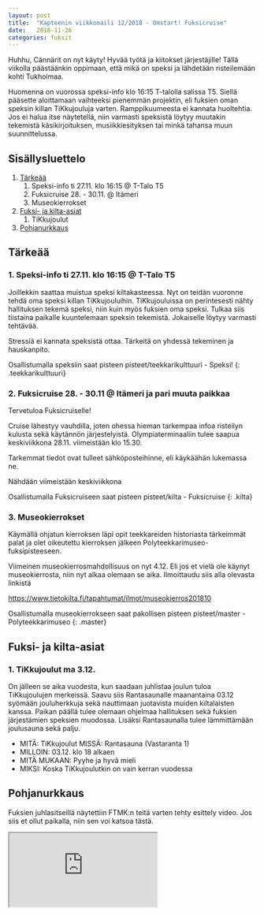 ```yaml
---
layout: post
title:  "Kapteenin viikkomaili 12/2018 - Omstart! Fuksicruise"
date:   2018-11-26
categories: fuksit
---
```


Huhhu, Cännärit on nyt käyty! Hyvää työtä ja kiitokset järjestäjille! Tällä viikolla päästäänkin oppimaan, että mikä on speksi ja lähdetään risteilemään kohti Tukholmaa.

Huomenna on vuorossa speksi-info klo 16:15 T-talolla salissa T5. Siellä pääsette aloittamaan vaihteeksi pienemmän projektin, eli fuksien oman speksin killan TiKkujouluja varten. Ramppikuumeesta ei kannata huoltehtia. Jos ei halua itse näytetellä, niin varmasti speksistä löytyy muutakin tekemistä käsikirjoituksen, musiikkiesityksen tai minkä tahansa muun suunnittelussa.

## Sisällysluettelo
1. [Tärkeää](#tärkeää)
	1. Speksi-info ti 27.11. klo 16:15 @ T-Talo T5
	2. Fuksicruise 28. - 30.11. @ Itämeri
	3. Museokierrokset
2. [Fuksi- ja kilta-asiat](#fuksi--ja-kilta-asiat)
	1. TiKkujoulut
3. [Pohjanurkkaus](#pohjanurkkaus)


## Tärkeää

### 1. Speksi-info ti 27.11. klo 16:15 @ T-Talo T5
Joillekkin saattaa muistua speksi kiltakasteessa. Nyt on teidän vuoronne tehdä oma speksi killan TiKkujouluihin. TiKkujouluissa on perintesesti nähty hallituksen tekemä speksi, niin kuin myös fuksien oma speksi. Tulkaa siis tiistaina paikalle kuuntelemaan speksin tekemistä. Jokaiselle löytyy varmasti tehtävää.

Stressiä ei kannata speksistä ottaa. Tärkeitä on yhdessä tekeminen ja hauskanpito.

Osallistumalla speksiin saat pisteen pisteet/teekkarikulttuuri - Speksi!
{: .teekkarikulttuuri}

### 2. Fuksicruise 28. - 30.11 @ Itämeri ja pari muuta paikkaa
Tervetuloa Fuksicruiselle!

Cruise lähestyy vauhdilla, joten ohessa hieman tarkempaa infoa risteilyn kulusta sekä käytännön järjestelyistä. Olympiaterminaaliin tulee saapua keskiviikkona 28.11. viimeistään klo 15.30.

Tarkemmat tiedot ovat tulleet sähköposteihinne, eli käykäähän lukemassa ne.

Nähdään viimeistään keskiviikkona

Osallistumalla Fuksicruiseen saat pisteen pisteet/kilta - Fuksicruise
{: .kilta}


### 3. Museokierrokset
Käymällä ohjatun kierroksen läpi opit teekkareiden historiasta tärkeimmät palat ja olet oikeutettu kierroksen jälkeen Polyteekkarimuseo-fuksipisteeseen.

Viimeinen museokierrosmahdollisuus on nyt 4.12. Eli jos et vielä ole käynyt museokierrosta, niin nyt alkaa olemaan se aika. Ilmoittaudu siis alla olevasta linkistä

<https://www.tietokilta.fi/tapahtumat/ilmot/museokierros201810>

Osallistumalla museokierrokseen saat pakollisen pisteen pisteet/master - Polyteekkarimuseo
{: .master}

## Fuksi- ja kilta-asiat

### 1. TiKkujoulut ma 3.12.
On jälleen se aika vuodesta, kun saadaan juhlistaa joulun tuloa TiKkujoulujen merkeissä. Saavu siis Rantasaunalle maanantaina 03.12 syömään jouluherkkuja sekä nauttimaan juotavista muiden kiltalaisten kanssa. Paikan päällä tulee olemaan ohjelmaa hallituksen sekä fuksien järjestämien speksien muodossa. Lisäksi Rantasaunalla tulee lämmittämään joulusauna sekä palju.

* MITÄ: TiKkujoulut MISSÄ: Rantasauna (Vastaranta 1) 
* MILLOIN: 03.12. klo 18 alkaen
* MITÄ MUKAAN: Pyyhe ja hyvä mieli 
* MIKSI: Koska TiKkujoulutkin on vain kerran vuodessa

## Pohjanurkkaus
Fuksien juhlasitseillä näytettiin FTMK:n teitä varten tehty esittely video. Jos siis et ollut paikalla, niin sen voi katsoa tästä.
<div class="resp-container">
<iframe class="resp-iframe" src="https://drive.google.com/file/d/1PlBr2PgV-c6RfbZuFsRdAqCwhWmtylSm/preview" gesture="media"></iframe>
</div>